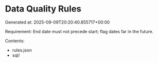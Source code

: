 # Data Quality Rules

Generated at: 2025-09-09T20:20:40.855717+00:00

Requirement: End date must not precede start; flag dates far in the future.

Contents:
- rules.json
- sql/

